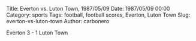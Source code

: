 Title: Everton vs. Luton Town, 1987/05/09
Date: 1987/05/09 00:00
Category: sports
Tags: football, football scores, Everton, Luton Town
Slug: everton-vs-luton-town
Author: carbonero


Everton 3 - 1 Luton Town
